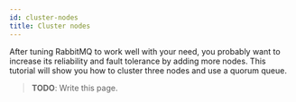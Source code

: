 ```yaml
---
id: cluster-nodes
title: Cluster nodes
---
```


After tuning RabbitMQ to work well with your need, you probably want
to increase its reliability and fault tolerance by adding more nodes.
This tutorial will show you how to cluster three nodes and use a quorum
queue.

> **TODO**: Write this page.
